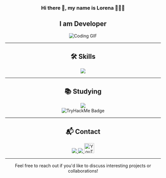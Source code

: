 <div align="center">

### Hi there 👋, my name is Lorena 👩‍💻✨  
## I am Developer

![Coding GIF](https://media.giphy.com/media/v1.Y2lkPTc5MGI3NjExYzNpM29vZGxzcW12Z2xiYWNoNTA1MXk1YmNoZHNoZ204cHJ1cWtyMyZlcD12MV9pbnRlcm5hbF9naWZfYnlfaWQmY3Q9Zw/XDd5b7NUbS1C1PMjUl/giphy-downsized.gif)

---

## 🛠️ Skills

<p align="center">
  <a href="https://skillicons.dev">
    <img src="https://skillicons.dev/icons?i=css,js,angular,nodejs,mysql,spring,java,c" />
  </a>
</p>

---

## 📚 Studying

<p align="center">
  <a href="https://skillicons.dev">
    <img src="https://skillicons.dev/icons?i=c,linux" />
  </a>
  <br>
  <img src="https://tryhackme-badges.s3.amazonaws.com/lorivas.png" alt="TryHackMe Badge" />
</p>

---

## 📬 Contact

<p align="center">
  <a href="https://github.com/lorenabit">
    <img src="https://skillicons.dev/icons?i=github" />
  </a>
  <a href="https://www.linkedin.com/in/lorenarivasramirez-fullstackdev">
    <img src="https://skillicons.dev/icons?i=linkedin" />
  </a>
  <a href="https://www.youtube.com/@DesarrolloMouse">
    <img src="https://api.iconify.design/logos:youtube.svg" alt="YouTube" height="32" />
  </a>
</p>

---

Feel free to reach out if you'd like to discuss interesting projects or collaborations!

</div>
